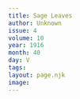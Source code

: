 ```yaml
---
title: Sage Leaves
author: Unknown
issue: 4
volume: 10
year: 1916
month: 40
day: V
tags:
layout: page.njk
image:
---
```





